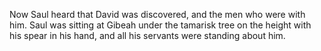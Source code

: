 Now Saul heard that David was discovered, and the men who were with him. Saul was sitting at Gibeah under the tamarisk tree on the height with his spear in his hand, and all his servants were standing about him.
